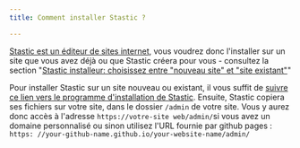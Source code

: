 ```yaml
---
title: Comment installer Stastic ?

---
```

[Stastic est un éditeur de sites internet](https://www.stastic.net), vous voudrez donc l'installer sur un site que vous avez déjà ou que Stastic créera pour vous - consultez la section "[Stastic installeur: choisissez entre "nouveau site" et "site existant"](/docs/fr/stastic-install-choisir-entre-le-nouveau-site-web-et-le-site-web-existant)"

Pour installer Stastic sur un site nouveau ou existant, il vous suffit de [suivre ce lien vers le programme d'installation de Stastic](https://stastic.net). Ensuite, Stastic copiera ses fichiers sur votre site, dans le dossier `/admin` de votre site. Vous y aurez donc accès à l'adresse `https://votre-site web/admin/`si vous avez un domaine personnalisé ou sinon utilisez l'URL fournie par github pages : `https: //your-github-name.github.io/your-website-name/admin/`

